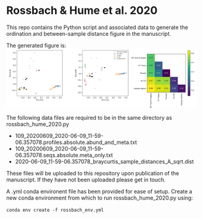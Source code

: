 # Rossbach & Hume et al. 2020
This repo contains the Python script and associated data to generate the ordination
and between-sample distance figure in the manuscript.

The generated figure is:
![dist_fig](./s_fig_braycurtis_sqrt.svg?)

The following data files are required to be in the same directory as rossbach_hume_2020.py
- 109_20200609_2020-06-09_11-59-06.357078.profiles.absolute.abund_and_meta.txt
- 109_20200609_2020-06-09_11-59-06.357078.seqs.absolute.meta_only.txt
- 2020-06-09_11-59-06.357078_braycurtis_sample_distances_A_sqrt.dist

These files will be uploaded to this repository upon publication of the manuscript.
If they have not been uploaded please get in touch.

A .yml conda environent file has been provided for ease of setup.
Create a new conda environment from which to run rossbach_hume_2020.py using:

`conda env create -f rossbach_env.yml`
